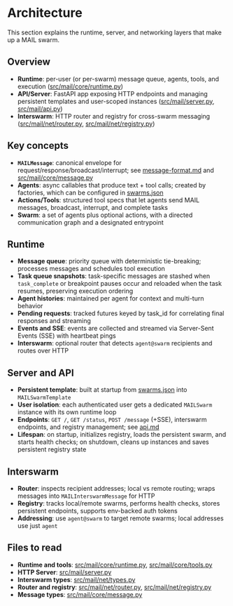 # Architecture

This section explains the runtime, server, and networking layers that make up a MAIL swarm.

## Overview
- **Runtime**: per-user (or per-swarm) message queue, agents, tools, and execution ([src/mail/core/runtime.py](/src/mail/core/runtime.py))
- **API/Server**: FastAPI app exposing HTTP endpoints and managing persistent templates and user-scoped instances ([src/mail/server.py](/src/mail/server.py), [src/mail/api.py](/src/mail/api.py))
- **Interswarm**: HTTP router and registry for cross-swarm messaging ([src/mail/net/router.py](/src/mail/net/router.py), [src/mail/net/registry.py](/src/mail/net/registry.py))

## Key concepts
- **`MAILMessage`**: canonical envelope for request/response/broadcast/interrupt; see [message-format.md](/docs/message-format.md) and [src/mail/core/message.py](/src/mail/core/message.py)
- **Agents**: async callables that produce text + tool calls; created by factories, which can be configured in [swarms.json](/swarms.json)
- **Actions/Tools**: structured tool specs that let agents send MAIL messages, broadcast, interrupt, and complete tasks
- **Swarm**: a set of agents plus optional actions, with a directed communication graph and a designated entrypoint

## Runtime
- **Message queue**: priority queue with deterministic tie-breaking; processes messages and schedules tool execution
- **Task queue snapshots**: task-specific messages are stashed when `task_complete` or breakpoint pauses occur and reloaded when the task resumes, preserving execution ordering
- **Agent histories**: maintained per agent for context and multi-turn behavior
- **Pending requests**: tracked futures keyed by task_id for correlating final responses and streaming
- **Events and SSE**: events are collected and streamed via Server-Sent Events (SSE) with heartbeat pings
- **Interswarm**: optional router that detects `agent@swarm` recipients and routes over HTTP

## Server and API
- **Persistent template**: built at startup from [swarms.json](/swarms.json) into `MAILSwarmTemplate`
- **User isolation**: each authenticated user gets a dedicated `MAILSwarm` instance with its own runtime loop
- **Endpoints**: `GET /`, `GET /status`, `POST /message` (+SSE), interswarm endpoints, and registry management; see [api.md](/docs/api.md)
- **Lifespan**: on startup, initializes registry, loads the persistent swarm, and starts health checks; on shutdown, cleans up instances and saves persistent registry state

## Interswarm
- **Router**: inspects recipient addresses; local vs remote routing; wraps messages into `MAILInterswarmMessage` for HTTP
- **Registry**: tracks local/remote swarms, performs health checks, stores persistent endpoints, supports env-backed auth tokens
- **Addressing**: use `agent@swarm` to target remote swarms; local addresses use just `agent`

## Files to read
- **Runtime and tools**: [src/mail/core/runtime.py](/src/mail/core/runtime.py), [src/mail/core/tools.py](/src/mail/core/tools.py)
- **HTTP Server**: [src/mail/server.py](/src/mail/server.py)
- **Interswarm types**: [src/mail/net/types.py](/src/mail/net/types.py)
- **Router and registry**: [src/mail/net/router.py](/src/mail/net/router.py), [src/mail/net/registry.py](/src/mail/net/registry.py)
- **Message types**: [src/mail/core/message.py](/src/mail/core/message.py)
